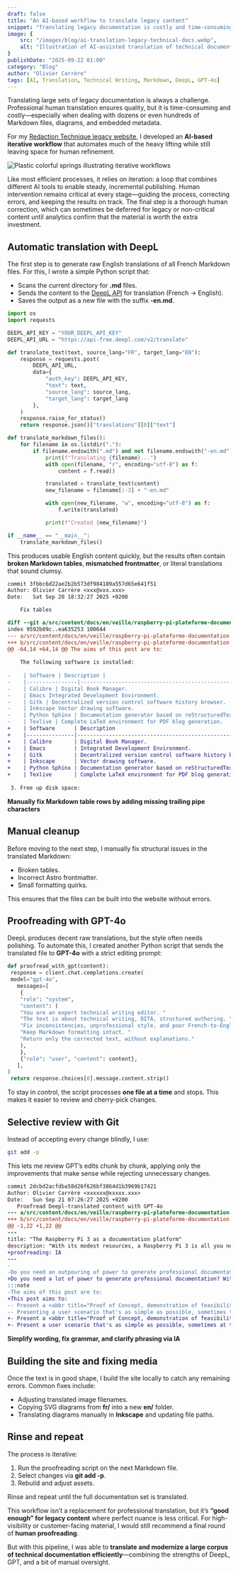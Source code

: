 ```yaml
---
draft: false
title: "An AI-based workflow to translate legacy content"
snippet: "Translating legacy documentation is costly and time-consuming. This post shows how I combined DeepL, GPT-4o, and a bit of manual editing to efficiently translate French Markdown files into polished English—good enough for legacy content and easy to iterate."
image: {
    src: "/images/blog/ai-translation-legacy-technical-docs.webp",
    alt: "Illustration of AI-assisted translation of technical documentation"
}
publishDate: "2025-09-22 01:00"
category: "Blog"
author: "Olivier Carrère"
tags: [AI, Translation, Technical Writing, Markdown, DeepL, GPT-4o]
---
```


Translating large sets of legacy documentation is always a challenge. Professional human translation ensures quality, but it is time-consuming and costly—especially when dealing with dozens or even hundreds of Markdown files, diagrams, and embedded metadata.

For my [Redaction Technique legacy website](https://docs.redaction-technique.org/fr/), I developed an **AI-based iterative workflow** that automates much of the heavy lifting while still leaving space for human refinement.

![Plastic colorful springs illustrating iterative workflows](/images/blog/ai-translation-legacy-technical-docs-large.webp)

Like most efficient processes, it relies on iteration: a loop that combines different AI tools to enable steady, incremental publishing. Human intervention remains critical at every stage—guiding the process, correcting errors, and keeping the results on track. The final step is a thorough human correction, which can sometimes be deferred for legacy or non-critical content until analytics confirm that the material is worth the extra investment.

## Automatic translation with DeepL

The first step is to generate raw English translations of all French Markdown files. For this, I wrote a simple Python script that:

* Scans the current directory for **.md** files.
* Sends the content to the [DeepL API](https://www.deepl.com/docs-api) for translation (French → English).
* Saves the output as a new file with the suffix **-en.md**.

```python
import os
import requests

DEEPL_API_KEY = "YOUR_DEEPL_API_KEY"
DEEPL_API_URL = "https://api-free.deepl.com/v2/translate"

def translate_text(text, source_lang="FR", target_lang="EN"):
    response = requests.post(
        DEEPL_API_URL,
        data={
            "auth_key": DEEPL_API_KEY,
            "text": text,
            "source_lang": source_lang,
            "target_lang": target_lang
        },
    )
    response.raise_for_status()
    return response.json()["translations"][0]["text"]

def translate_markdown_files():
    for filename in os.listdir("."):
        if filename.endswith(".md") and not filename.endswith("-en.md"):
            print(f"Translating {filename}...")
            with open(filename, "r", encoding="utf-8") as f:
                content = f.read()

            translated = translate_text(content)
            new_filename = filename[:-3] + "-en.md"

            with open(new_filename, "w", encoding="utf-8") as f:
                f.write(translated)

            print(f"Created {new_filename}")

if __name__ == "__main__":
    translate_markdown_files()
```

This produces usable English content quickly, but the results often contain **broken Markdown tables**, **mismatched frontmatter**, or literal translations that sound clumsy.


```diff
commit 3fbbc6d22ae2b2b573df984189a557d65e641f51
Author: Olivier Carrère <xxx@xxx.xxx>
Date:   Sat Sep 20 18:32:27 2025 +0200

    Fix tables

diff --git a/src/content/docs/en/veille/raspberry-pi-plateforme-documentation.md b/src/content/docs/en/veille/raspberry-pi-plateforme-documentation.md
index 9592b89c..ea635253 100644
--- a/src/content/docs/en/veille/raspberry-pi-plateforme-documentation.md
+++ b/src/content/docs/en/veille/raspberry-pi-plateforme-documentation.md
@@ -64,14 +64,14 @@ The aims of this post are to:
 
    The following software is installed:
 
-    | Software | Description |
-    |----------------|----------------------------------------------------------|
-    | Calibre | Digital Book Manager.
-    | Emacs Integrated Development Environment.
-    | Gitk | Decentralized version control software history browser.
-    | Inkscape Vector drawing software.
-    | Python Sphinx | Documentation generator based on reStructuredText format.
-    | Texlive | Complete LaTeX environment for PDF blog generation.
+    | Software      | Description                                               |
+    |---------------|-----------------------------------------------------------|
+    | Calibre       | Digital Book Manager.                                     |
+    | Emacs         | Integrated Development Environment.                       |
+    | Gitk          | Decentralized version control software history browser.   |
+    | Inkscape      | Vector drawing software.                                  |
+    | Python Sphinx | Documentation generator based on reStructuredText format. |
+    | Texlive       | Complete LaTeX environment for PDF blog generation.       |
 
 3. Free up disk space:
```
**Manually fix Markdown table rows by adding missing trailing pipe characters**

## Manual cleanup

Before moving to the next step, I manually fix structural issues in the translated Markdown:

* Broken tables.
* Incorrect Astro frontmatter.
* Small formatting quirks.

This ensures that the files can be built into the website without errors.

## Proofreading with GPT-4o

DeepL produces decent raw translations, but the style often needs polishing. To automate this, I created another Python script that sends the translated file to **GPT-4o** with a strict editing prompt:

```python
def proofread_with_gpt(content):
 response = client.chat.completions.create(
 model="gpt-4o",
   messages=[
    {
    "role": "system",
    "content": (
    "You are an expert technical writing editor. "
    "The text is about technical writing, DITA, structured authoring. "
    "Fix inconsistencies, unprofessional style, and poor French-to-English translations. "
    "Keep Markdown formatting intact. "
    "Return only the corrected text, without explanations."
    ),
    },
    {"role": "user", "content": content},
   ],
)
 return response.choices[0].message.content.strip()
```

To stay in control, the script processes **one file at a time** and stops. This makes it easier to review and cherry-pick changes.

## Selective review with Git

Instead of accepting every change blindly, I use:

```bash
git add -p
```

This lets me review GPT’s edits chunk by chunk, applying only the improvements that make sense while rejecting unnecessary changes.

```diff
commit 2dcbd2acfdba58d26f626bf3864d1b3969b17421
Author: Olivier Carrère <xxxxxx@xxxxx.xxx>
Date:   Sun Sep 21 07:26:27 2025 +0200
   Proofread Deepl-translated content with GPT-4o
--- a/src/content/docs/en/veille/raspberry-pi-plateforme-documentation.md
+++ b/src/content/docs/en/veille/raspberry-pi-plateforme-documentation.md
@@ -1,22 +1,22 @@
---
title: "The Raspberry Pi 3 as a documentation platform"
description: "With its modest resources, a Raspberry Pi 3 is all you need to create, manage and generate documentation in PDF, HTML or EPUB format."
+proofreading: IA
---
-
-Do you need an outpouring of power to generate professional documentation? With its single gigabyte of RAM and smartphone-like processor, the Raspberry Pi 3 seems to be positioned as a good office workstation from the 2000s... In practice, however, it turns out that a CPU costing around 40 euros is more than enough to create, manage and generate documentation in PDF, HTML or other formats.
+Do you need a lot of power to generate professional documentation? With its single gigabyte of RAM and smartphone-like processor, the Raspberry Pi 3 seems fit for an early 2000s office workstation. In practice, however, a CPU costing around 40 euros is more than enough to create, manage, and generate documentation in PDF, HTML, or other formats.
:::note
-The aims of this post are to:
+This post aims to:
-- Present a <abbr title="Proof of Concept, demonstration of feasibility">POC</abbr> and use minimal resources to create, manage and publish professional documentation. Most operations therefore take place in text mode, under Linux. While the solutions presented here also work in graphical mode under Windows, they may not be available under Windows 10 IoT, intended for the Raspberry Pi 3.
-- Presenting a user scenario that's as simple as possible, sometimes to the detriment of technical elegance.
+- Present a <abbr title="Proof of Concept, demonstration of feasibility">POC</abbr> and use minimal resources to create, manage, and publish professional documentation. Most operations occur in text mode under Linux. While these solutions work in graphical mode under Windows, they may not be available on Windows 10 IoT, intended for the Raspberry Pi 3.
+- Present a user scenario that's as simple as possible, sometimes at the expense of technical elegance.
```
**Simplify wording, fix grammar, and clarify phrasing via IA**

## Building the site and fixing media

Once the text is in good shape, I build the site locally to catch any remaining errors. Common fixes include:

* Adjusting translated image filenames.
* Copying SVG diagrams from **fr/** into a new **en/** folder.
* Translating diagrams manually in **Inkscape** and updating file paths.

## Rinse and repeat

The process is iterative:

1. Run the proofreading script on the next Markdown file.
2. Select changes via **git add -p**.
3. Rebuild and adjust assets.

Rinse and repeat until the full documentation set is translated.

This workflow isn’t a replacement for professional translation, but it’s **“good enough” for legacy content** where perfect nuance is less critical. For high-visibility or customer-facing material, I would still recommend a final round of **human proofreading**.

But with this pipeline, I was able to **translate and modernize a large corpus of technical documentation efficiently**—combining the strengths of DeepL, GPT, and a bit of manual oversight.
